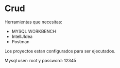 # Crud
Herramientas que necesitas: 
* MYSQL WORKBENCH
* IntellJIdea
* Postman

Los proyectos estan configurados para ser ejecutados.

Mysql user: root y password: 12345
